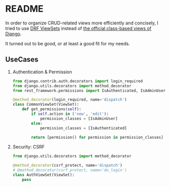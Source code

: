 # README

In order to organize CRUD-related views more efficiently and concisely, I tried to use [DRF ViewSets](https://www.django-rest-framework.org/api-guide/viewsets/) instead of [the official class-based views of Django](https://docs.djangoproject.com/en/3.0/topics/class-based-views/intro/).

It turned out to be good, or at least a good fit for my needs.

## UseCases

1. Authentication & Permission

    ```python
    from django.contrib.auth.decorators import login_required
    from django.utils.decorators import method_decorator
    from rest_framework.permissions import IsAuthenticated, IsAdminUser

    @method_decorator(login_required, name='dispatch')
    class CommonViewSet(ViewSet):
        def get_permissions(self):
            if self.action in ('new', 'edit'):
                permission_classes = [IsAdminUser]
            else:
                permission_classes = [IsAuthenticated]

            return [permission() for permission in permission_classes]
    ```

2. Security: CSRF

    ```python
    from django.utils.decorators import method_decorator

    @method_decorator(csrf_protect, name='dispatch')
    # @method_decorator(csrf_protect, name='do_login')
    class AuthViewSet(ViewSet):
        pass
    ```
